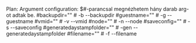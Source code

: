 Plan:
Argument configuration:
$#-parancsal megnézhetem hány darab arg-ot adtak be.
#backupdir="" # -b --backupdir
#guestname="" # -g --guestname
#vmid="" # -v --vmid
#node="" # -n --node
#saveconfig="" # -s --saveconfig
#generatedaystampfolder="" # -gen --generatedaystampfolder
#filename="" # -f --filename
